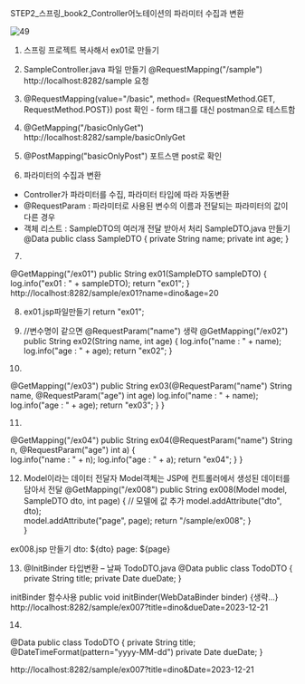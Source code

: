 STEP2_스프링_book2_Controller어노테이션의 파라미터 수집과 변환


![49](https://github.com/dino-21/book_spring_step2/assets/80396471/45941a17-5e59-46a4-948f-dd0a14dd0d72)




1. 스프링 프로젝트 복사해서 ex01로 만들기 

2. SampleController.java 파일 만들기
  @RequestMapping("/sample")
http://localhost:8282/sample 요청

3.  @RequestMapping(value="/basic", method= {RequestMethod.GET, RequestMethod.POST})
post 확인  - form 태그를 대신 postman으로 테스트함

4.  @GetMapping("/basicOnlyGet")
 http://localhost:8282/sample/basicOnlyGet

5.  @PostMapping("basicOnlyPost")
포트스맨 post로 확인

6.  파라미터의 수집과 변환 
- Controller가 파라미터를 수집, 파라미터 타입에 따라 자동변환
- @RequestParam : 파라미터로 사용된 변수의 이름과 전달되는 파라미터의 값이 다른 경우
- 객체 리스트 : SampleDTO의 여러개 전달 받아서 처리
SampleDTO.java 만들기
@Data
public class SampleDTO {
   private String name;
   private int age;
}

7.   
@GetMapping("/ex01")
  public String ex01(SampleDTO sampleDTO) {
	  log.info("ex01 : " + sampleDTO);
	  return "ex01";
  }
http://localhost:8282/sample/ex01?name=dino&age=20

8. ex01.jsp파일만들기
  return "ex01";

9.   //변수명이 같으면 @RequestParam("name") 생략
 @GetMapping("/ex02")
 public String ex02(String name, int age) {
	log.info("name : " + name);
	log.info("age : " + age);
	return "ex02";
  }
10. 
@GetMapping("/ex03")
public String ex03(@RequestParam("name") String name, @RequestParam("age") int age) 
	log.info("name : " + name);
	log.info("age : " + age);
	return "ex03";
   }
}





11. 
@GetMapping("/ex04")
  public String ex04(@RequestParam("name") String n, @RequestParam("age") int a) {	
      log.info("name : " + n);
      log.info("age : " + a);
      return "ex04";
   }
}


12. Model이라는 데이터 전달자
Model객체는 JSP에 컨트롤러에서 생성된 데이터를 담아서 전달
 @GetMapping("/ex008")
   public String ex008(Model model, SampleDTO dto, int page) {
       // 모델에 값 추가
        model.addAttribute("dto", dto);   
        model.addAttribute("page", page);
        return "/sample/ex008";
 }		
}

ex008.jsp 만들기
 dto: ${dto}
 page: ${page}


13.  @InitBinder 타입변환 – 날짜
TodoDTO.java 
@Data
public class TodoDTO {
  private String title;
  private Date dueDate;
}

initBinder 함수사용
public void initBinder(WebDataBinder binder) {생략...}
http://localhost:8282/sample/ex007?title=dino&dueDate=2023-12-21




14.   
@Data
public class TodoDTO {
  private String title;
  @DateTimeFormat(pattern="yyyy-MM-dd")
  private Date dueDate;
}

http://localhost:8282/sample/ex007?title=dino&Date=2023-12-21


